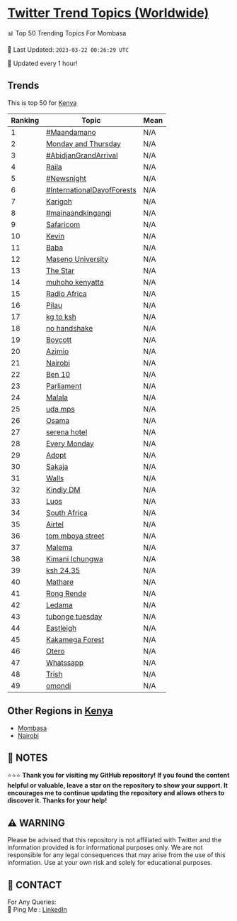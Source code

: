 [Twitter Trend Topics (Worldwide)](https://github.com/ErcinDedeoglu/Twitter-Trend-Topics)
==========


📊 Top 50 Trending Topics For Mombasa

📆 Last Updated: `2023-03-22 00:26:29 UTC`

🔧 Updated every 1 hour!


## Trends

This is top 50 for [Kenya](</Kenya>)

| Ranking | Topic | Mean |
| ------- | ------------ | ------------ |
| 1 | [#Maandamano](http://twitter.com/search?q=%23Maandamano) | N/A |
| 2 | [Monday and Thursday](http://twitter.com/search?q=Monday+and+Thursday) | N/A |
| 3 | [#AbidjanGrandArrival](http://twitter.com/search?q=%23AbidjanGrandArrival) | N/A |
| 4 | [Raila](http://twitter.com/search?q=Raila) | N/A |
| 5 | [#Newsnight](http://twitter.com/search?q=%23Newsnight) | N/A |
| 6 | [#InternationalDayofForests](http://twitter.com/search?q=%23InternationalDayofForests) | N/A |
| 7 | [Karigoh](http://twitter.com/search?q=Karigoh) | N/A |
| 8 | [#mainaandkingangi](http://twitter.com/search?q=%23mainaandkingangi) | N/A |
| 9 | [Safaricom](http://twitter.com/search?q=Safaricom) | N/A |
| 10 | [Kevin](http://twitter.com/search?q=Kevin) | N/A |
| 11 | [Baba](http://twitter.com/search?q=Baba) | N/A |
| 12 | [Maseno University](http://twitter.com/search?q=Maseno+University) | N/A |
| 13 | [The Star](http://twitter.com/search?q=The+Star) | N/A |
| 14 | [muhoho kenyatta](http://twitter.com/search?q=muhoho+kenyatta) | N/A |
| 15 | [Radio Africa](http://twitter.com/search?q=Radio+Africa) | N/A |
| 16 | [Pilau](http://twitter.com/search?q=Pilau) | N/A |
| 17 | [kg to ksh](http://twitter.com/search?q=kg+to+ksh) | N/A |
| 18 | [no handshake](http://twitter.com/search?q=no+handshake) | N/A |
| 19 | [Boycott](http://twitter.com/search?q=Boycott) | N/A |
| 20 | [Azimio](http://twitter.com/search?q=Azimio) | N/A |
| 21 | [Nairobi](http://twitter.com/search?q=Nairobi) | N/A |
| 22 | [Ben 10](http://twitter.com/search?q=Ben+10) | N/A |
| 23 | [Parliament](http://twitter.com/search?q=Parliament) | N/A |
| 24 | [Malala](http://twitter.com/search?q=Malala) | N/A |
| 25 | [uda mps](http://twitter.com/search?q=uda+mps) | N/A |
| 26 | [Osama](http://twitter.com/search?q=Osama) | N/A |
| 27 | [serena hotel](http://twitter.com/search?q=serena+hotel) | N/A |
| 28 | [Every Monday](http://twitter.com/search?q=Every+Monday) | N/A |
| 29 | [Adopt](http://twitter.com/search?q=Adopt) | N/A |
| 30 | [Sakaja](http://twitter.com/search?q=Sakaja) | N/A |
| 31 | [Walls](http://twitter.com/search?q=Walls) | N/A |
| 32 | [Kindly DM](http://twitter.com/search?q=Kindly+DM) | N/A |
| 33 | [Luos](http://twitter.com/search?q=Luos) | N/A |
| 34 | [South Africa](http://twitter.com/search?q=South+Africa) | N/A |
| 35 | [Airtel](http://twitter.com/search?q=Airtel) | N/A |
| 36 | [tom mboya street](http://twitter.com/search?q=tom+mboya+street) | N/A |
| 37 | [Malema](http://twitter.com/search?q=Malema) | N/A |
| 38 | [Kimani Ichungwa](http://twitter.com/search?q=Kimani+Ichungwa) | N/A |
| 39 | [ksh 24.35](http://twitter.com/search?q=ksh+24.35) | N/A |
| 40 | [Mathare](http://twitter.com/search?q=Mathare) | N/A |
| 41 | [Rong Rende](http://twitter.com/search?q=Rong+Rende) | N/A |
| 42 | [Ledama](http://twitter.com/search?q=Ledama) | N/A |
| 43 | [tubonge tuesday](http://twitter.com/search?q=tubonge+tuesday) | N/A |
| 44 | [Eastleigh](http://twitter.com/search?q=Eastleigh) | N/A |
| 45 | [Kakamega Forest](http://twitter.com/search?q=Kakamega+Forest) | N/A |
| 46 | [Otero](http://twitter.com/search?q=Otero) | N/A |
| 47 | [Whatssapp](http://twitter.com/search?q=Whatssapp) | N/A |
| 48 | [Trish](http://twitter.com/search?q=Trish) | N/A |
| 49 | [omondi](http://twitter.com/search?q=omondi) | N/A |



## Other Regions in [Kenya](</Kenya>)

* [Mombasa](</Kenya/Mombasa.md>)
* [Nairobi](</Kenya/Nairobi.md>)



## 📝 NOTES

⭐⭐⭐ **Thank you for visiting my GitHub repository! If you found the content helpful or valuable, leave a star on the repository to show your support. It encourages me to continue updating the repository and allows others to discover it. Thanks for your help!**


## ⚠️ WARNING

Please be advised that this repository is not affiliated with Twitter and the information provided is for informational purposes only. We are not responsible for any legal consequences that may arise from the use of this information. Use at your own risk and solely for educational purposes.


## 📨 CONTACT

 For Any Queries:  
            🏓 Ping Me : [LinkedIn](https://www.linkedin.com/in/ercindedeoglu/)
